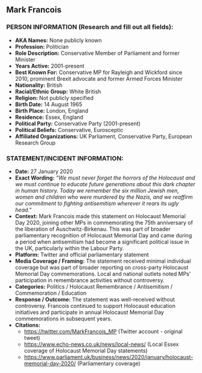 ## Mark Francois

### PERSON INFORMATION (Research and fill out all fields):
- **AKA Names:** None publicly known
- **Profession:** Politician
- **Role Description:** Conservative Member of Parliament and former Minister
- **Years Active:** 2001-present
- **Best Known For:** Conservative MP for Rayleigh and Wickford since 2010, prominent Brexit advocate and former Armed Forces Minister
- **Nationality:** British
- **Racial/Ethnic Group:** White British
- **Religion:** Not publicly specified
- **Birth Date:** 14 August 1965
- **Birth Place:** London, England
- **Residence:** Essex, England
- **Political Party:** Conservative Party (2001-present)
- **Political Beliefs:** Conservative, Eurosceptic
- **Affiliated Organizations:** UK Parliament, Conservative Party, European Research Group

### STATEMENT/INCIDENT INFORMATION:
- **Date:** 27 January 2020
- **Exact Wording:** *"We must never forget the horrors of the Holocaust and we must continue to educate future generations about this dark chapter in human history. Today we remember the six million Jewish men, women and children who were murdered by the Nazis, and we reaffirm our commitment to fighting antisemitism wherever it rears its ugly head."*
- **Context:** Mark Francois made this statement on Holocaust Memorial Day 2020, joining other MPs in commemorating the 75th anniversary of the liberation of Auschwitz-Birkenau. This was part of broader parliamentary recognition of Holocaust Memorial Day and came during a period when antisemitism had become a significant political issue in the UK, particularly within the Labour Party.
- **Platform:** Twitter and official parliamentary statement
- **Media Coverage / Framing:** The statement received minimal individual coverage but was part of broader reporting on cross-party Holocaust Memorial Day commemorations. Local and national outlets noted MPs' participation in remembrance activities without controversy.
- **Categories:** Politics / Holocaust Remembrance / Antisemitism / Commemoration / Education
- **Response / Outcome:** The statement was well-received without controversy. Francois continued to support Holocaust education initiatives and participate in annual Holocaust Memorial Day commemorations in subsequent years.
- **Citations:** 
  - https://twitter.com/MarkFrancois_MP (Twitter account - original tweet)
  - https://www.echo-news.co.uk/news/local-news/ (Local Essex coverage of Holocaust Memorial Day statements)
  - https://www.parliament.uk/business/news/2020/january/holocaust-memorial-day-2020/ (Parliamentary coverage)